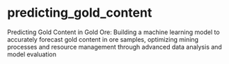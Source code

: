 # predicting_gold_content
Predicting Gold Content in Gold Ore: Building a machine learning model to accurately forecast gold content in ore samples, optimizing mining processes and resource management through advanced data analysis and model evaluation
